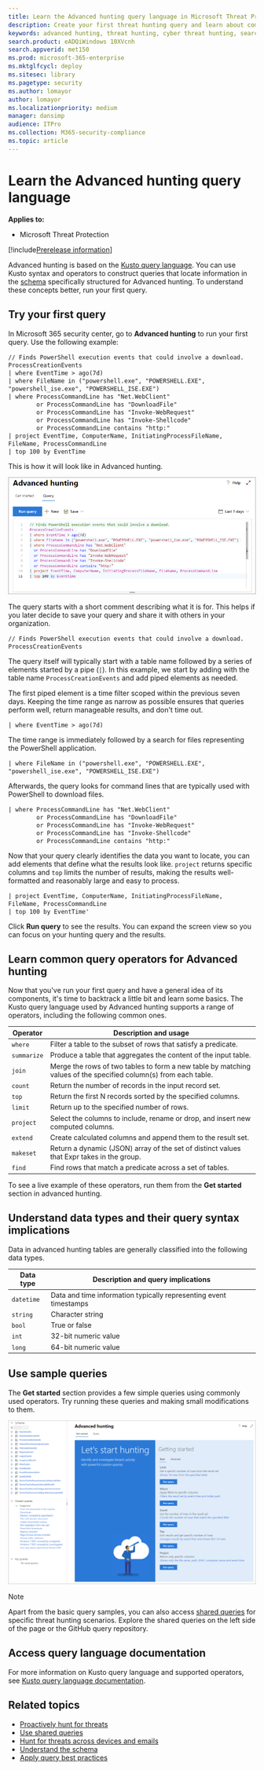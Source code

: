 ```yaml
---
title: Learn the Advanced hunting query language in Microsoft Threat Protection
description: Create your first threat hunting query and learn about common operators and other aspects of the Advanced hunting query language
keywords: advanced hunting, threat hunting, cyber threat hunting, search, query, language, learn, first query, telemetry, events, telemetry, custom detections, schema, kusto, operators, data types
search.product: eADQiWindows 10XVcnh
search.appverid: met150
ms.prod: microsoft-365-enterprise
ms.mktglfcycl: deploy
ms.sitesec: library
ms.pagetype: security
ms.author: lomayor
author: lomayor
ms.localizationpriority: medium
manager: dansimp
audience: ITPro
ms.collection: M365-security-compliance 
ms.topic: article
---
```


# Learn the Advanced hunting query language

**Applies to:**
- Microsoft Threat Protection

[!include[Prerelease information](prerelease.md)]

Advanced hunting is based on the [Kusto query language](https://docs.microsoft.com/azure/kusto/query/). You can use Kusto syntax and operators to construct queries that locate information in the [schema](advanced-hunting-schema-tables.md) specifically structured for Advanced hunting. To understand these concepts better, run your first query.

## Try your first query

In Microsoft 365 security center, go to **Advanced hunting** to run your first query. Use the following example:

```
// Finds PowerShell execution events that could involve a download.
ProcessCreationEvents  
| where EventTime > ago(7d)
| where FileName in ("powershell.exe", "POWERSHELL.EXE", "powershell_ise.exe", "POWERSHELL_ISE.EXE") 
| where ProcessCommandLine has "Net.WebClient"
        or ProcessCommandLine has "DownloadFile"
        or ProcessCommandLine has "Invoke-WebRequest"
        or ProcessCommandLine has "Invoke-Shellcode"
        or ProcessCommandLine contains "http:"
| project EventTime, ComputerName, InitiatingProcessFileName, FileName, ProcessCommandLine
| top 100 by EventTime
```

This is how it will look like in Advanced hunting.

![Image of Microsoft Defender ATP Advanced hunting query](../images/advanced-hunting-query-example.png)

The query starts with a short comment describing what it is for. This helps if you later decide to save your query and share it with others in your organization.

```
// Finds PowerShell execution events that could involve a download.
ProcessCreationEvents
```

The query itself will typically start with a table name followed by a series of elements started by a pipe (`|`). In this example, we start by adding  with the table name `ProcessCreationEvents` and add piped elements as needed.

The first piped element is a time filter scoped within the previous seven days. Keeping the time range as narrow as possible ensures that queries perform well, return manageable results, and don't time out.

```
| where EventTime > ago(7d)
```

The time range is immediately followed by a search for files representing the PowerShell application.

```
| where FileName in ("powershell.exe", "POWERSHELL.EXE", "powershell_ise.exe", "POWERSHELL_ISE.EXE")
```

Afterwards, the query looks for command lines that are typically used with PowerShell to download files.

```
| where ProcessCommandLine has "Net.WebClient"
        or ProcessCommandLine has "DownloadFile"
        or ProcessCommandLine has "Invoke-WebRequest"
        or ProcessCommandLine has "Invoke-Shellcode"
        or ProcessCommandLine contains "http:"
```

Now that your query clearly identifies the data you want to locate, you can add elements that define what the results look like. `project` returns specific columns and `top` limits the number of results, making the results well-formatted and reasonably large and easy to process.

```
| project EventTime, ComputerName, InitiatingProcessFileName, FileName, ProcessCommandLine
| top 100 by EventTime'
```

Click **Run query** to see the results. You can expand the screen view so you can focus on your hunting query and the results.

## Learn common query operators for Advanced hunting

Now that you've run your first query and have a general idea of its components, it's time to backtrack a little bit and learn some basics. The Kusto query language used by Advanced hunting supports a range of operators, including the following common ones.

| Operator | Description and usage |
|--|--|
| `where` | Filter a table to the subset of rows that satisfy a predicate. |
| `summarize` | Produce a table that aggregates the content of the input table. |
| `join` | Merge the rows of two tables to form a new table by matching values of the specified column(s) from each table. |
| `count` | Return the number of records in the input record set. |
| `top` | Return the first N records sorted by the specified columns. |
| `limit` | Return up to the specified number of rows. |
| `project` | Select the columns to include, rename or drop, and insert new computed columns. |
| `extend` | Create calculated columns and append them to the result set. |
| `makeset` |  Return a dynamic (JSON) array of the set of distinct values that Expr takes in the group. |
| `find` | Find rows that match a predicate across a set of tables. |

To see a live example of these operators, run them from the **Get started** section in advanced hunting.

## Understand data types and their query syntax implications

Data in advanced hunting tables are generally classified into the following data types.

| Data type | Description and query implications |
|--|--|
| `datetime` | Data and time information typically representing event timestamps |
| `string` | Character string |
| `bool` | True or false |
| `int` | 32-bit numeric value  |
| `long` | 64-bit numeric value |

## Use sample queries

The **Get started** section provides a few simple queries using commonly used operators. Try running these queries and making small modifications to them.

![Image of Advanced hunting window](../images/advanced-hunting-get-started.png)

>[!NOTE]
>Apart from the basic query samples, you can also access [shared queries](advanced-hunting-shared-queries.md) for specific threat hunting scenarios. Explore the shared queries on the left side of the page or the GitHub query repository.

## Access query language documentation

For more information on Kusto query language and supported operators, see [Kusto query language documentation](https://docs.microsoft.com/azure/kusto/query/).

## Related topics
- [Proactively hunt for threats](advanced-hunting-overview.md)
- [Use shared queries](advanced-hunting-shared-queries.md)
- [Hunt for threats across devices and emails](advanced-hunting-query-emails-devices.md)
- [Understand the schema](advanced-hunting-schema-tables.md)
- [Apply query best practices](advanced-hunting-best-practices.md)